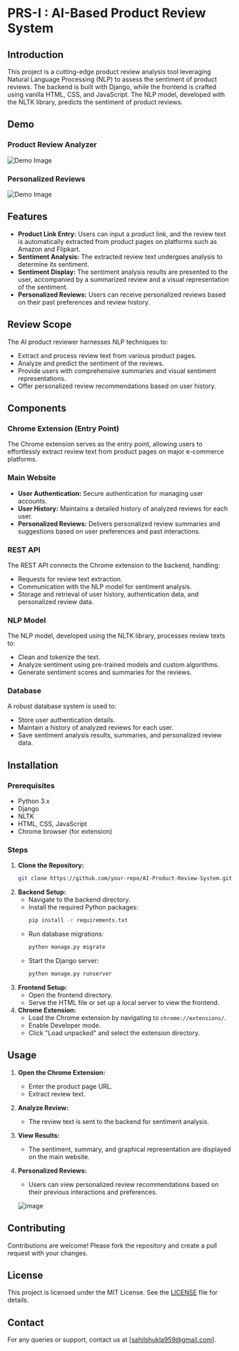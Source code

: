 # PRS-I : AI-Based Product Review System

## Introduction
This project is a cutting-edge product review analysis tool leveraging Natural Language Processing (NLP) to assess the sentiment of product reviews. The backend is built with Django, while the frontend is crafted using vanilla HTML, CSS, and JavaScript. The NLP model, developed with the NLTK library, predicts the sentiment of product reviews.

## Demo

### Product Review Analyzer
![Demo Image](https://github.com/sahilshukla3003/AI-Based-Product-Review-System-PRS-I-/assets/124785012/4a486a48-6842-4bac-87d4-a50b2ea4731e)



### Personalized Reviews
![Demo Image](https://github.com/sahilshukla3003/AI-Based-Product-Review-System-PRS-I-/assets/124785012/6e475305-71ff-45b2-97d0-1ae77637842f)


## Features
- **Product Link Entry:** Users can input a product link, and the review text is automatically extracted from product pages on platforms such as Amazon and Flipkart.
- **Sentiment Analysis:** The extracted review text undergoes analysis to determine its sentiment.
- **Sentiment Display:** The sentiment analysis results are presented to the user, accompanied by a summarized review and a visual representation of the sentiment.
- **Personalized Reviews:** Users can receive personalized reviews based on their past preferences and review history.

## Review Scope
The AI product reviewer harnesses NLP techniques to:
- Extract and process review text from various product pages.
- Analyze and predict the sentiment of the reviews.
- Provide users with comprehensive summaries and visual sentiment representations.
- Offer personalized review recommendations based on user history.

## Components

### Chrome Extension (Entry Point)
The Chrome extension serves as the entry point, allowing users to effortlessly extract review text from product pages on major e-commerce platforms.

### Main Website
- **User Authentication:** Secure authentication for managing user accounts.
- **User History:** Maintains a detailed history of analyzed reviews for each user.
- **Personalized Reviews:** Delivers personalized review summaries and suggestions based on user preferences and past interactions.

### REST API
The REST API connects the Chrome extension to the backend, handling:
- Requests for review text extraction.
- Communication with the NLP model for sentiment analysis.
- Storage and retrieval of user history, authentication data, and personalized review data.

### NLP Model
The NLP model, developed using the NLTK library, processes review texts to:
- Clean and tokenize the text.
- Analyze sentiment using pre-trained models and custom algorithms.
- Generate sentiment scores and summaries for the reviews.

### Database
A robust database system is used to:
- Store user authentication details.
- Maintain a history of analyzed reviews for each user.
- Save sentiment analysis results, summaries, and personalized review data.

## Installation

### Prerequisites
- Python 3.x
- Django
- NLTK
- HTML, CSS, JavaScript
- Chrome browser (for extension)

### Steps
1. **Clone the Repository:**
   ```sh
   git clone https://github.com/your-repo/AI-Product-Review-System.git
   ```
2. **Backend Setup:**
   - Navigate to the backend directory.
   - Install the required Python packages:
     ```sh
     pip install -r requirements.txt
     ```
   - Run database migrations:
     ```sh
     python manage.py migrate
     ```
   - Start the Django server:
     ```sh
     python manage.py runserver
     ```
3. **Frontend Setup:**
   - Open the frontend directory.
   - Serve the HTML file or set up a local server to view the frontend.
4. **Chrome Extension:**
   - Load the Chrome extension by navigating to `chrome://extensions/`.
   - Enable Developer mode.
   - Click "Load unpacked" and select the extension directory.

## Usage
1. **Open the Chrome Extension:**
   - Enter the product page URL.
   - Extract review text.
2. **Analyze Review:**
   - The review text is sent to the backend for sentiment analysis.
3. **View Results:**
   - The sentiment, summary, and graphical representation are displayed on the main website.
4. **Personalized Reviews:**
   - Users can view personalized review recommendations based on their previous interactions and preferences.
     
   ![image](https://github.com/sahilshukla3003/AI-Based-Product-Review-System-PRS-I-/assets/124785012/780c4371-fc4c-479c-b17c-28fa7004a4de)

## Contributing
Contributions are welcome! Please fork the repository and create a pull request with your changes.

## License
This project is licensed under the MIT License. See the [LICENSE](LICENSE) file for details.

## Contact
For any queries or support, contact us at [sahilshukla959@gmail.com].


